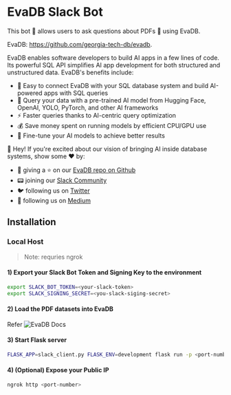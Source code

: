 # EvaDB Slack Bot

This bot 🤖 allows users to ask questions about PDFs 📄 using EvaDB. 

EvaDB: https://github.com/georgia-tech-db/evadb. 

EvaDB enables software developers to build AI apps in a few lines of code. Its powerful SQL API simplifies AI app development for both structured and unstructured data. EvaDB's benefits include:
- 🔮 Easy to connect EvaDB with your SQL database system and build AI-powered apps with SQL queries
- 🤝 Query your data with a pre-trained AI model from Hugging Face, OpenAI, YOLO, PyTorch, and other AI frameworks
- ⚡️ Faster queries thanks to AI-centric query optimization
- 💰 Save money spent on running models by efficient CPU/GPU use
- 🔧 Fine-tune your AI models to achieve better results

👋 Hey! If you're excited about our vision of bringing AI inside database systems, show some ❤️ by: 
<ul>
  <li> 🐙 giving a ⭐ on our <a href="https://github.com/georgia-tech-db/evadb">EvaDB repo on Github</a>
  <li> 📟 joining our <a href="https://evadb.ai/community">Slack Community</a>
  <li> 🐦 following us on <a href="https://twitter.com/evadb_ai">Twitter</a>
  <li> 📝 following us on <a href="https://medium.com/evadb-blog">Medium</a>
</ul>

## Installation
### Local Host
> Note: requries ngrok

#### 1) Export your Slack Bot Token and Signing Key to the environment
```bash
export SLACK_BOT_TOKEN=<your-slack-token>
export SLACK_SIGNING_SECRET=<you-slack-siging-secret>
```


#### 2) Load the PDF datasets into EvaDB  
Refer ![EvaDB Docs](https://evadb.readthedocs.io/en/stable/)  

#### 3) Start Flask server
```bash
FLASK_APP=slack_client.py FLASK_ENV=development flask run -p <port-number>
```

#### 4) (Optional) Expose your Public IP
```bash
ngrok http <port-number>
```
